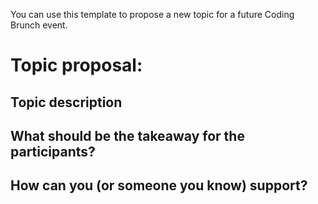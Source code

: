 You can use this template to propose a new topic for a future Coding Brunch event.

# Topic proposal: <Insert title>

## Topic description

## What should be the takeaway for the participants?

## How can you (or someone you know) support?
